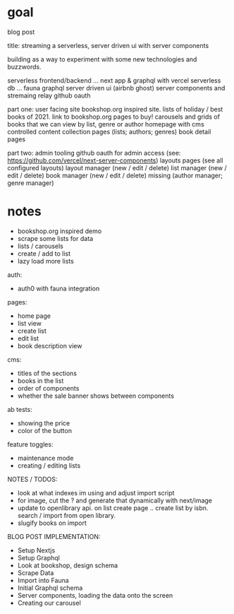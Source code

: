 # goal

blog post

title: streaming a serverless, server driven ui with server components

building as a way to experiment with some new technologies and buzzwords.

serverless frontend/backend ... next app & graphql with vercel
serverless db ... fauna
graphql server driven ui (airbnb ghost)
server components and stremaing
relay
github oauth

part one: user facing site
bookshop.org inspired site. lists of holiday / best books of 2021. link to bookshop.org pages to buy!
carousels and grids of books that we can view by list, genre or author
homepage with cms controlled content
collection pages (lists; authors; genres)
book detail pages

part two: admin tooling
github oauth for admin access (see: https://github.com/vercel/next-server-components)
layouts pages (see all configured layouts)
layout manager (new / edit / delete)
list manager (new / edit / delete)
book manager (new / edit / delete)
missing (author manager; genre manager)

# notes

- bookshop.org inspired demo
- scrape some lists for data
- lists / carousels
- create / add to list
- lazy load more lists

auth:

- auth0 with fauna integration

pages:

- home page
- list view
- create list
- edit list
- book description view

cms:

- titles of the sections
- books in the list
- order of components
- whether the sale banner shows between components

ab tests:

- showing the price
- color of the button

feature toggles:

- maintenance mode
- creating / editing lists

NOTES / TODOS:

- look at what indexes im using and adjust import script
- for image, cut the ? and generate that dynamically with next/image
- update to openlibrary api. on list create page .. create list by isbn. search / import from open library.
- slugify books on import

BLOG POST IMPLEMENTATION:

- Setup Nextjs
- Setup Graphql
- Look at bookshop, design schema
- Scrape Data
- Import into Fauna
- Initial Graphql schema
- Server components, loading the data onto the screen
- Creating our carousel
